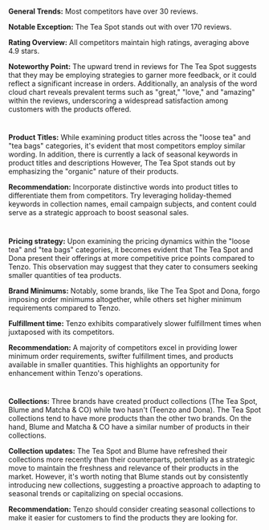 
<!-- Review analysis -->
#

__General Trends:__ Most competitors have over 30 reviews.

__Notable Exception:__ The Tea Spot stands out with over 170 reviews.

__Rating Overview:__ All competitors maintain high ratings, averaging above 4.9 stars.

__Noteworthy Point:__ The upward trend in reviews for The Tea Spot suggests that they may be employing strategies to garner more feedback, or it could reflect a significant increase in orders. Additionally, an analysis of the word cloud chart reveals prevalent terms such as "great," "love," and "amazing" within the reviews, underscoring a widespread satisfaction among customers with the products offered.

#

<!-- Product optimization analysis -->

# 

__Product Titles:__ While examining product titles across the "loose tea" and "tea bags" categories, it's evident that most competitors employ similar wording. In addition, there is currently a lack of seasonal keywords in product titles and descriptions However, The Tea Spot stands out by emphasizing the "organic" nature of their products. 

__Recommendation:__ Incorporate distinctive words into product titles to differentiate them from competitors. Try leveraging holiday-themed keywords in collection names, email campaign subjects, and content could serve as a strategic approach to boost seasonal sales.

# 

<!-- Competitor pricing, minimum order and fulfillment analysis -->

__Pricing strategy:__ Upon examining the pricing dynamics within the "loose tea" and "tea bags" categories, it becomes evident that The Tea Spot and Dona present their offerings at more competitive price points compared to Tenzo. This observation may suggest that they cater to consumers seeking smaller quantities of tea products.

__Brand Minimums:__ Notably, some brands, like The Tea Spot and Dona, forgo imposing order minimums altogether, while others set higher minimum requirements compared to Tenzo.

__Fulfillment time:__ Tenzo exhibits comparatively slower fulfillment times when juxtaposed with its competitors.

__Recommendation:__ A majority of competitors excel in providing lower minimum order requirements, swifter fulfillment times, and products available in smaller quantities. This highlights an opportunity for enhancement within Tenzo's operations.

#

<!-- Competitor collection analysis -->

# 

__Collections:__ Three brands have created product collections (The Tea Spot, Blume and Matcha & CO) while two hasn't (Teenzo and Dona). The Tea Spot collections tend to have more products than the other two brands. On the hand, Blume and Matcha & CO have a similar number of products in their collections.

__Collection updates:__ The Tea Spot and Blume have refreshed their collections more recently than their counterparts, potentially as a strategic move to maintain the freshness and relevance of their products in the market. However, it's worth noting that Blume stands out by consistently introducing new collections, suggesting a proactive approach to adapting to seasonal trends or capitalizing on special occasions.

__Recommendation:__ Tenzo should consider creating seasonal collections to make it easier for customers to find the products they are looking for.

#

<!-- end -->